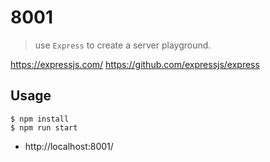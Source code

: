 # 8001
> use `Express` to create a server playground.

https://expressjs.com/
https://github.com/expressjs/express

## Usage

```
$ npm install
$ npm run start
```

* http://localhost:8001/
